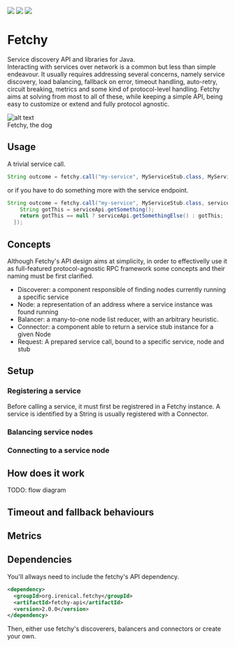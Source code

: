 [![][maven img]][maven]
[![][travis img]][travis]
[![][codecov img]][codecov]

# Fetchy
Service discovery API and libraries for Java.  
Interacting with services over network is a common but less than simple endeavour. It usually requires addressing several concerns, namely service discovery, load balancing, fallback on error, timeout handling, auto-retry, circuit breaking, metrics and some kind of protocol-level handling. Fetchy aims at solving from most to all of these, while keeping a simple API, being easy to customize or extend and fully protocol agnostic.

![alt text][dog]  
Fetchy, the dog

## Usage
A trivial service call.
```java
String outcome = fetchy.call("my-service", MyServiceStub.class, MyServiceStub::getSomething);
```
or if you have to do something more with the service endpoint.
```java
String outcome = fetchy.call("my-service", MyServiceStub.class, serviceApi -> {
    String gotThis = serviceApi.getSomething();
    return gotThis == null ? serviceApi.getSomethingElse() : gotThis;
  });
```
## Concepts
Although Fetchy's API design aims at simplicity, in order to effectivelly use it as full-featured protocol-agnostic RPC framework some concepts and their naming must be first clarified.  
- Discoverer: a component responsible of finding nodes currently running a specific service
- Node: a representation of an address where a service instance was found running
- Balancer: a many-to-one node list reducer, with an arbitrary heuristic.
- Connector: a component able to return a service stub instance for a given Node
- Request: A prepared service call, bound to a specific service, node and stub

## Setup

### Registering a service
Before calling a service, it must first be registrered in a Fetchy instance. A service is identified by a String is usually registered with a  Connector. 

### Balancing service nodes

### Connecting to a service node

## How does it work
TODO: flow diagram

## Timeout and fallback behaviours

## Metrics

## Dependencies
You'll allways need to include the fetchy's API dependency.
```xml
<dependency>
  <groupId>org.irenical.fetchy</groupId>
  <artifactId>fetchy-api</artifactId>
  <version>2.0.0</version>
</dependency>
```
Then, either use fetchy's discoverers, balancers and connectors or create your own.


[dog]:https://www.irenical.org/fetchy/dog.jpg "Here you go. Three green cubes."

[maven]:http://search.maven.org/#search|gav|1|g:"org.irenical.fetchy"%20AND%20a:"fetchy-api"
[maven img]:https://maven-badges.herokuapp.com/maven-central/org.irenical.fetchy/fetchy-api/badge.svg

[travis]:https://travis-ci.org/irenical/fetchy
[travis img]:https://travis-ci.org/irenical/fetchy.svg?branch=master

[codecov]:https://codecov.io/gh/irenical/fetchy
[codecov img]:https://codecov.io/gh/irenical/fetchy/branch/master/graph/badge.svg
